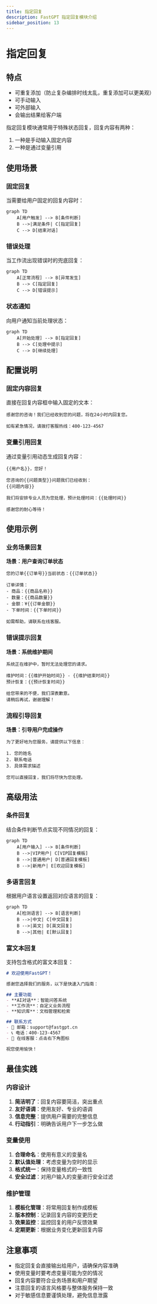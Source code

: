 ```yaml
---
title: 指定回复
description: FastGPT 指定回复模块介绍
sidebar_position: 13
---
```


# 指定回复

## 特点

- 可重复添加（防止复杂编排时线太乱，重复添加可以更美观）
- 可手动输入
- 可外部输入
- 会输出结果给客户端

指定回复模块通常用于特殊状态回复，回复内容有两种：

1. 一种是手动输入固定内容
2. 一种是通过变量引用

<!-- 指定回复示例图 -->

## 使用场景

### 固定回复

当需要给用户固定的回复内容时：

```mermaid
graph TD
    A[用户触发] --> B[条件判断]
    B -->|满足条件| C[指定回复]
    C --> D[结束对话]
```

### 错误处理

当工作流出现错误时的兜底回复：

```mermaid
graph TD
    A[正常流程] --> B[异常发生]
    B --> C[指定回复]
    C --> D[错误提示]
```

### 状态通知

向用户通知当前处理状态：

```mermaid
graph TD
    A[开始处理] --> B[指定回复]
    B --> C[处理中提示]
    C --> D[继续处理]
```

## 配置说明

### 固定内容回复

直接在回复内容框中输入固定的文本：

```
感谢您的咨询！我们已经收到您的问题，将在24小时内回复您。

如有紧急情况，请拨打客服热线：400-123-4567
```

### 变量引用回复

通过变量引用动态生成回复内容：

```
{{用户名}}，您好！

您咨询的{{问题类型}}问题我们已经收到：
{{问题内容}}

我们将安排专业人员为您处理，预计处理时间：{{处理时间}}

感谢您的耐心等待！
```

## 使用示例

### 业务场景回复

**场景：用户查询订单状态**

```
您的订单{{订单号}}当前状态：{{订单状态}}

订单详情：
- 商品：{{商品名称}}
- 数量：{{商品数量}}
- 金额：¥{{订单金额}}
- 下单时间：{{下单时间}}

如需帮助，请联系在线客服。
```

### 错误提示回复

**场景：系统维护期间**

```
系统正在维护中，暂时无法处理您的请求。

维护时间：{{维护开始时间}} - {{维护结束时间}}
预计恢复：{{预计恢复时间}}

给您带来的不便，我们深表歉意。
请稍后再试，谢谢理解！
```

### 流程引导回复

**场景：引导用户完成操作**

```
为了更好地为您服务，请提供以下信息：

1. 您的姓名
2. 联系电话
3. 具体需求描述

您可以直接回复，我们将尽快为您处理。
```

## 高级用法

### 条件回复

结合条件判断节点实现不同情况的回复：

```mermaid
graph TD
    A[用户输入] --> B[条件判断]
    B -->|VIP用户| C[VIP回复模板]
    B -->|普通用户| D[普通回复模板]
    B -->|新用户| E[欢迎回复模板]
```

### 多语言回复

根据用户语言设置返回对应语言的回复：

```mermaid
graph TD
    A[检测语言] --> B[语言判断]
    B -->|中文| C[中文回复]
    B -->|英文| D[英文回复]
    B -->|其他| E[默认回复]
```

### 富文本回复

支持包含格式的富文本回复：

```markdown
# 欢迎使用FastGPT！

感谢您选择我们的服务，以下是快速入门指南：

## 主要功能
- **AI对话**：智能问答系统
- **工作流**：自定义业务流程
- **知识库**：文档管理和检索

## 联系方式
- 📧 邮箱：support@fastgpt.cn
- 📞 电话：400-123-4567
- 💬 在线客服：点击右下角图标

祝您使用愉快！
```

## 最佳实践

### 内容设计

1. **简洁明了**：回复内容要简洁，突出重点
2. **友好语调**：使用友好、专业的语调
3. **信息完整**：提供用户需要的完整信息
4. **行动指引**：明确告诉用户下一步怎么做

### 变量使用

1. **合理命名**：使用有意义的变量名
2. **默认值处理**：考虑变量为空时的显示
3. **格式统一**：保持变量格式的一致性
4. **安全过滤**：对用户输入的变量进行安全过滤

### 维护管理

1. **模板化管理**：将常用回复制作成模板
2. **版本控制**：记录回复内容的变更历史
3. **效果监控**：监控回复的用户反馈效果
4. **定期更新**：根据业务变化更新回复内容

## 注意事项

- 指定回复会直接输出给用户，请确保内容准确
- 使用变量时要考虑变量可能为空的情况
- 回复内容要符合业务场景和用户期望
- 注意回复的语言风格要与整体服务保持一致
- 对于敏感信息要谨慎处理，避免信息泄露
